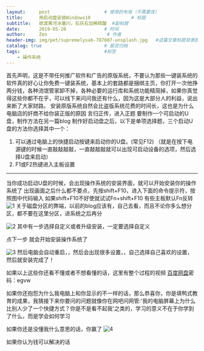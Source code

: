 ```yaml
---
layout:     post                    # 使用的布局（不需要改）
title:      用启动盘安装Windows10               # 标题
subtitle:   欲渡黄河冰塞川，石灰石加稀硫酸  #副标题
date:       2019-05-20              # 时间
author:     Zen                      # 作者
header-img: img/pet/supremelysab-787607-unsplash.jpg   #这篇文章标题背景图片
catalog: true                       # 是否归档
tags:                               #标签
    - 操作系统
---
```

首先声明，这是不带任何推广软件和广告的原版系统，不要认为那些一键装系统的软件真的好心让你免费一键装系统，基本上的套路都是捆绑主页，你打开一次他挣两分钱，各种流氓管家卸不掉，各种必要的运行库和系统功能精简掉，如果你真觉得这些你都不在乎，可以线下来问问我还有什么，因为这是大部分人的利益，说出来断了大家财路。
安装原版系统自然会比盗版系统花费的时间长，这也是为什么电脑店的奸商不给你装正版的原因
言归正传，进入正题
要制作一个可启动的U盘，制作方法在另一篇blog
制作好启动盘之后，以下是单项选择题，三个启动U盘的方法你选择其中一个：
1. 可以通过电脑上的快捷启动按键来启动你的U盘。(常见F12)
（就是在按下电源键的时候一直敲敲敲敲，一直敲敲敲就可以出现可启动设备的选项，然后选择U盘来启动）
2. F1或F2热键进入主板设置

----
当你成功启动U盘的时候，会出现操作系统的安装界面，就可以开始安装你的操作系统了
出现画面之后什么都不要点，先按shift+F10，进入下面的命令提示符，按照图中代码输入
如果shift+F10不好使就试试Fn+shift+F10 有些主板默认Fn反转
![1](https://raw.githubusercontent.com/zhangyiming748/zhangyiming748.github.io/master/img/installWindows7/1.webp)
关于磁盘分区的弊端，以前的blog应该有，自己去看，而且不论你多么想分区，都不要在这里分区，进系统之后再分

![2](https://raw.githubusercontent.com/zhangyiming748/zhangyiming748.github.io/master/img/installWindows7/2.webp)
其中有一步选择自定义或者升级安装，一定要选择自定义

点下一步
就会开始安装操作系统了

![3](https://raw.githubusercontent.com/zhangyiming748/zhangyiming748.github.io/master/img/installWindows7/3.webp)
然后电脑会自动重启，，然后会出现很多设置，，自己选择自己喜欢的设置，然后就安装完成了！

如果以上这些你还看不懂或者不想看懂的话，这里有整个过程的视频
[百度网盘](https://pan.baidu.com/s/1dFyGabv)密码：egvw

如果你还抱怨为什么我电脑上和你显示的不一样的话，那么恭喜你，你是填鸭式教育的成果，我猜接下来你要问的问题就像你在网吧问网管:'我的电脑屏幕上为什么比别人少了一个快捷方式？你是不是看不起我'之类的，学习的意义不在于你学到了什么，而是学会如何学习

如果你还是没懂我什么意思的话，你赢了
![4](https://raw.githubusercontent.com/zhangyiming748/zhangyiming748.github.io/master/img/installWindows7/4.webp)

如果你认为钱可以解决的话
